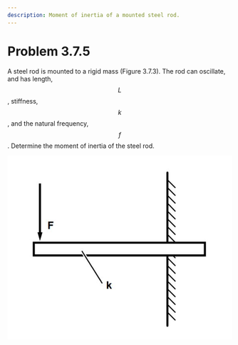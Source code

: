```yaml
---
description: Moment of inertia of a mounted steel rod.
---
```


# Problem 3.7.5

A steel rod is mounted to a rigid mass (Figure 3.7.3). The rod can oscillate, and has length, $$L$$, stiffness, $$k$$, and the natural frequency, $$f$$. Determine the moment of inertia of the steel rod.

![Figure 3.7.3: Schematic illustration of a steel rod mounted to a rigid mass.](<../../.gitbook/assets/problem 3.5.JPG>)
